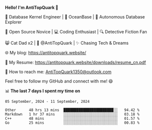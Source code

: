 
**Hello! I'm AntiTopQuark 👋**

🔧 Database Kernel Engineer | 🌊 OceanBase | 🤖 Autonomous Database Explorer

🌱 Open Source Novice | 💻 Coding Enthusiast | 🔍 Detective Fiction Fan

😸 Cat Dad x2 | 🎉 @AntiTopQuark | ✨ Chasing Tech & Dreams

🌐 My blog: https://antitopquark.website/

📄 My Resume: https://antitopquark.website/downloads/resume_cn.pdf

📧 How to reach me: AntiTopQuark1350@outlook.com

Feel free to follow my GitHub and connect with me! 😄

📊 **The last 7 days I spent my time on** 

<!--START_SECTION:waka-->
```text
05 September, 2024 - 11 September, 2024

Other      48 hrs 13 mins  ███████████████████████░░   94.42 % 
Markdown   1 hr 37 mins    ░░░░░░░░░░░░░░░░░░░░░░░░░   03.18 % 
C++        48 mins         ░░░░░░░░░░░░░░░░░░░░░░░░░   01.57 % 
Go         25 mins         ░░░░░░░░░░░░░░░░░░░░░░░░░   00.83 %
```
<!--END_SECTION:waka-->



